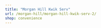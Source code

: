 ```yaml
---
title: "Morgan Hill Kwik Serv"
url: /morgan-hill/morgan-hill-kwik-serv-2/
shop: convenience
---
```

